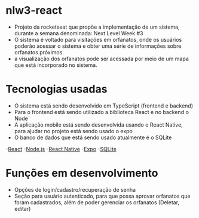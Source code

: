 # nlw3-react

- Projeto da rocketseat que propõe a implementação de um sistema, durante a semana denominada: Next Level Week #3
- O sistema é voltado para visitações em orfanatos, onde os usuários poderão acessar o sistema e obter uma série de informações sobre orfanatos próximos.
- a visualização dos orfanatos pode ser acessada por meio de um mapa que está incorporado no sistema.

# Tecnologias usadas

- O sistema está sendo desenvolvido em TypeScript (frontend e backend)
- Para o frontend está sendo utilizado a biblioteca React e no backend o Node
- A aplicação mobile está sendo desenvolvida usando o React Native, para ajudar no projeto está sendo usado o expo
- O banco de dados que está sendo usado atualmente é o SQLite

-[React](https://pt-br.reactjs.org/docs/getting-started.html)
-[Node.js](https://nodejs.org/en/docs/)
-[React Native](https://reactnative.dev/docs/getting-started)
-[Expo](https://docs.expo.io/)
-[SQLite](https://sqlite.org/docs.html)

# Funções em desenvolvimento

- Opções de login/cadastro/recuperação de senha
- Seção para usuário autenticado, para que possa aprovar orfanatos que foram cadastrados, além de poder gerenciar os orfanatos (Deletar, editar)
